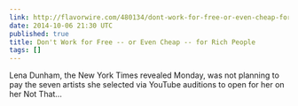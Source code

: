 ```yaml
---
link: http://flavorwire.com/480134/dont-work-for-free-or-even-cheap-for-rich-people
date: 2014-10-06 21:30 UTC
published: true
title: Don't Work for Free -- or Even Cheap -- for Rich People
tags: []
---
```


Lena Dunham, the New York Times revealed Monday, was not planning to pay the seven artists she selected via YouTube auditions to open for her on her Not That…
